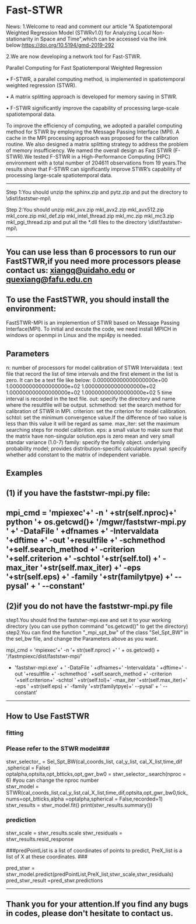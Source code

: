 # Fast-STWR

News: 
1.Welcome to read and comment our article "A Spatiotemporal Weighted Regression Model (STWRv1.0) for Analyzing Local Non-stationarity in Space and Time",which can be accessed via the link below:https://doi.org/10.5194/gmd-2019-292 

2.We are now developing a network tool for Fast-STWR. 

Parallel Computing for Fast Spatiotemporal Weighted Regression

• F-STWR, a parallel computing method, is implemented in spatiotemporal weighted regression (STWR).

• A matrix splitting approach is developed for memory saving in STWR.

• F-STWR significantly improve the capability of processing large-scale spatiotemporal data.

To improve the efficiency of computing, we adopted a parallel computing method for STWR by employing the Message Passing Interface (MPI). A cache in the MPI processing approach was proposed for the calibration routine. We also designed a matrix splitting strategy to address the problem of memory insufficiency. We named the overall design as Fast STWR (F-STWR).We tested F-STWR in a High-Performance Computing (HPC) environment with a total number of 204611 observations from 19 years.The results show that F-STWR can significantly improve STWR’s capability of processing large-scale spatiotemporal data. 

----------------------------------------------------------------------------------------------------------------------------------------
Step 1:You should unzip the sphinx.zip and pytz.zip and put the directory to \dist\faststwr-mpi\ 

Step 2:You should unzip mkl_avx.zip mkl_avx2.zip mkl_avx512.zip mkl_core.zip mkl_def.zip mkl_intel_thread.zip mkl_mc.zip mkl_mc3.zip mkl_pgi_thread.zip  and  put all the *.dll files to the directory \dist\faststwr-mpi\

----------------------------------------------------------------------------------------------------------------------------------------
You can use less than 6 processors to run our FastSTWR,if you need more processors please contact us: xiangq@uidaho.edu or quexiang@fafu.edu.cn
----------------------------------------------------------------------------------------------------------------------------------------
  To use the FastSTWR, you should install the environment:
--------------------------------------------------------------------------------------------------------------------------------------
   FastSTWR-MPI is an implemention of STWR based on Message Passing Interface(MPI).
   To initial and excute the code, we need install MPICH in windows or openmpi in Linux 
   and the mpi4py is needed.
  
   Parameters
   --------------------  
   n: number of processors for model calibration of STWR
   Intervaldata : text file that record the list of time intervals and the first element in the list is zero.
                  It can be a text file like below:
                        0.000000000000000000e+00
                        1.000000000000000000e+02
                        1.000000000000000000e+02
                        1.000000000000000000e+02
                        1.000000000000000000e+02
                  5 time interval is recorded in the text file.
   out:  specify the directory and name where the resultfile will be output.
   schmethod: set the search method for calibration of STWR in MPI.
   criterion: set the criterion for model calibration.
   schtol: set the minimum convergence value.If the difference of two value is less than this value it will be regard as same.
   max_iter: set the maximum searching steps for model calibrition.
   eps: a small value to make sure that the matrix have non-singular solution.eps is zero mean and very small standar variance (1.0-7)
   family: specify the family object. underlying probability model; provides distribution-specific calculations 
   pysal: specify whether add constant to the matrix of independent variable.
   
   Examples
   --------
   (1) if you have the faststwr-mpi.py file:
   --------------------------------------------------------------------
   mpi_cmd = 'mpiexec'+' -n '
   +str(self.nproc)+' python '+ os.getcwd()+ '/mgwr/faststwr-mpi.py '
   +' -DataFile ' +dfnames
   +' -Intervaldata '+dftime
   +' -out '+resultfile 
   +' -schmethod '+self.search_method 
   +' -criterion '+self.criterion
   +' -schtol '+str(self.tol)
   +' -max_iter '+str(self.max_iter)
   +' -eps '+str(self.eps) 
   +' -family '+str(familytpye)
   +' --pysal' + ' --constant' 
   --------------------------------------------------------------------
   (2)if you do not have the faststwr-mpi.py file
   --------------------------------------------------------------------
   step1.You should find the faststwr-mpi.exe and set it to your working directory (you can use python command "os.getcwd()" to get the directory)
   step2.You can find the function "_mpi_spt_bw" of the class "Sel_Spt_BW" in the sel_bw file, and change the  Parameters above as you want.
   
   mpi_cmd = 'mpiexec'+' -n '+ str(self.nproc) 
   +' ' + os.getcwd() + '/fastmpiexc/dist/faststwr-mpi/' 
   + 'faststwr-mpi.exe' + ' -DataFile ' +dfnames+' -Intervaldata '
   +dftime+' -out '+resultfile +' -schmethod '
   +self.search_method +' -criterion '+self.criterion+' -schtol '
   +str(self.tol)+' -max_iter '+str(self.max_iter)+' -eps '
   +str(self.eps) +' -family '+str(familytpye)+' --pysal' + ' --constant'
   ------------------------------------------------------------------------------------------------------------------------------------- 
   How to Use FastSTWR
   -------------------------------------------------------------------------------------------------------------------------------------
   ### fitting ###
   ### Please refer to the STWR model###
   
   stwr_selector_ = Sel_Spt_BW(cal_coords_list, cal_y_list, cal_X_list,time_dif ,spherical = False)    
   optalpha,optsita,opt_btticks,opt_gwr_bw0 = stwr_selector_.search(nproc = 6) #you can change the nproc number  
   stwr_model = STWR(cal_coords_list,cal_y_list,cal_X_list,time_dif,optsita,opt_gwr_bw0,tick_nums=opt_btticks,alpha =optalpha,spherical = False,recorded=1)
   stwr_results = stwr_model.fit()
   print(stwr_results.summary())
   
   ### prediction ### 
   stwr_scale = stwr_results.scale 
   stwr_residuals = stwr_results.resid_response
   
   ###predPointList is a list of coordinates of points to predict, PreX_list is a list of X at these coordinates. ###
   
   pred_stwr =  stwr_model.predict(predPointList,PreX_list,stwr_scale,stwr_residuals)
   pred_stwr_result =pred_stwr.predictions 
   
   -------------------------------------------------------------------------------------------------------------------------------------
   Thank you for your attention.If you find any bugs in codes, please don't hesitate to contact us.
   -------------------------------------------------------------------------------------------------------------------------------------
